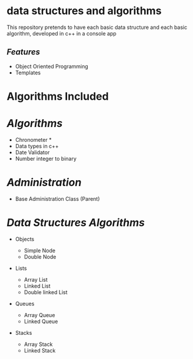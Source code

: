 # data structures and algorithms

This repository pretends to have each basic data structure and each basic algorithm, developed in c++ in a console app


## _Features_

- Object Oriented Programming
- Templates

# Algorithms Included

# _Algorithms_

- Chronometer *
- Data types in c++
- Date Validator
- Number integer to binary

# _Administration_

- Base Administration Class (Parent)

# _Data Structures Algorithms_

- Objects
    - Simple Node
    - Double Node

- Lists
    - Array List
    - Linked List
    - Double linked List

- Queues
    - Array Queue
    - Linked Queue
    
- Stacks
    - Array Stack
    - Linked Stack



